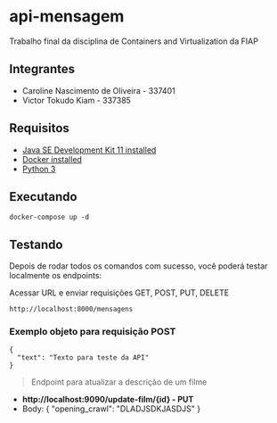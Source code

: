 # api-mensagem
Trabalho final da disciplina de Containers and Virtualization da FIAP

## Integrantes

 - Caroline Nascimento de Oliveira - 337401
- Victor Tokudo Kiam - 337385

## Requisitos

* [Java SE Development Kit 11 installed](https://www.oracle.com/java/technologies/javase-jdk11-downloads.html)
* [Docker installed](https://www.docker.com/community-edition)
* [Python 3](https://docs.python.org/3/)

## Executando

```
docker-compose up -d
```

## Testando

Depois de rodar todos os comandos com sucesso, você poderá testar localmente os endpoints:

Acessar URL e enviar requisições GET, POST, PUT, DELETE

```
http://localhost:8000/mensagens
```

### Exemplo objeto para requisição POST 

```
{
  "text": "Texto para teste da API"
}
```

> Endpoint para atualizar a descrição de um filme
- **http://localhost:9090/update-film/{id} - PUT**
- Body:
{
  "opening_crawl": "DLADJSDKJASDJS"
}

